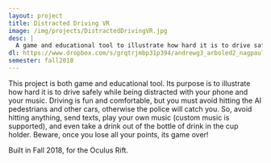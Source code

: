```yaml
---
layout: project
title: Distracted Driving VR
image: /img/projects/DistractedDrivingVR.jpg
desc: |
  A game and educational tool to illustrate how hard it is to drive safely while being distracted with your phone and your music
dl: https://www.dropbox.com/s/grqtrjmbp31p394/andrewg3_arboled2_nagpaul2_ncueto2_safoan2_final.rar?dl=0
semester: fall2018
---
```

This project is both game and educational tool. Its purpose is to illustrate how hard it is to drive safely while being distracted with your phone and your music. Driving is fun and comfortable, but you must avoid hitting the AI pedestrians and other cars, otherwise the police will catch you. So, avoid hitting anything, send texts, play your own music (custom music is supported), and even take a drink out of the bottle of drink in the cup holder. Beware, once you lose all your points, its game over!

Built in Fall 2018, for the Oculus Rift.